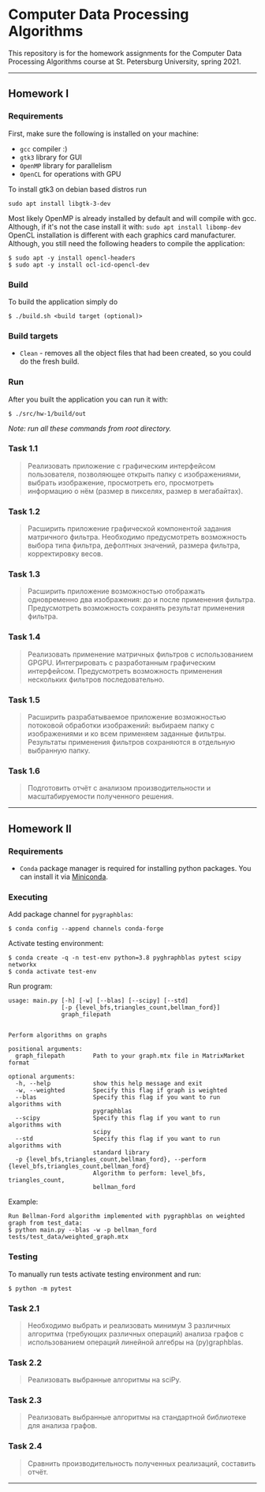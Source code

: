 # Computer Data Processing Algorithms

This repository is for the homework assignments for the Computer Data Processing Algorithms course at St. Petersburg University, spring 2021.

---

## Homework I


### Requirements
First, make sure the following is installed on your machine:
- `gcc` compiler :)
- `gtk3` library for GUI
- `OpenMP` library for parallelism
- `OpenCL` for operations with GPU

To install gtk3 on debian based distros run 
```
sudo apt install libgtk-3-dev
```
Most likely OpenMP is already installed by default and will compile with gcc. Although, if it's not the case install it with: `sudo apt install libomp-dev`
OpenCL installation is different with each graphics card manufacturer. Although, you still need the following headers to compile the application:
```
$ sudo apt -y install opencl-headers
$ sudo apt -y install ocl-icd-opencl-dev
```

### Build
To build the application simply do
```
$ ./build.sh <build target (optional)>
```
### Build targets
- `Clean` - removes all the object files that had been created, so you could do the fresh build.

### Run
After you built the application you can run it with:
```
$ ./src/hw-1/build/out
```

*Note: run all these commands from root directory.*

### Task 1.1

> Реализовать приложение с графическим интерфейсом пользователя, позволяющее открыть папку с изображениями, выбрать изображение, просмотреть его, просмотреть информацию о нём (размер в пикселях, размер в мегабайтах).

### Task 1.2

> Расширить приложение графической компонентой задания матричного фильтра. Необходимо предусмотреть возможность выбора типа фильтра, дефолтных значений, размера фильтра, корректировку весов.

### Task 1.3

> Расширить приложение возможностью отображать одновременно два изображения: до и после применения фильтра. Предусмотреть возможность сохранять результат применения фильтра.


### Task 1.4
> Реализовать применение матричных фильтров с использованием GPGPU. Интегрировать с разработанным графическим интерфейсом. Предусмотреть возможность применения нескольких фильтров последовательно.

### Task 1.5
> Расширить разрабатываемое приложение возможностью потоковой обработки изображений: выбираем папку с изображениями и ко всем применяем заданные фильтры. Результаты применения фильтров сохраняются в отдельную выбранную папку.

### Task 1.6
> Подготовить отчёт с анализом производительности и масштабируемости полученного решения.

---

## Homework II

### Requirements
- `Conda` package manager is required for installing python packages. You can install it via [Miniconda](https://docs.conda.io/en/latest/miniconda.html).

### Executing
Add package channel for `pygraphblas`:
```
$ conda config --append channels conda-forge
```
Activate testing environment:
```
$ conda create -q -n test-env python=3.8 pyghraphblas pytest scipy networkx
$ conda activate test-env
```
Run program:
```
usage: main.py [-h] [-w] [--blas] [--scipy] [--std]
               [-p {level_bfs,triangles_count,bellman_ford}]
               graph_filepath


Perform algorithms on graphs

positional arguments:
  graph_filepath        Path to your graph.mtx file in MatrixMarket format

optional arguments:
  -h, --help            show this help message and exit
  -w, --weighted        Specify this flag if graph is weighted
  --blas                Specify this flag if you want to run algorithms with
                        pygraphblas
  --scipy               Specify this flag if you want to run algorithms with
                        scipy
  --std                 Specify this flag if you want to run algorithms with
                        standard library
  -p {level_bfs,triangles_count,bellman_ford}, --perform {level_bfs,triangles_count,bellman_ford}
                        Algorithm to perform: level_bfs, triangles_count,
                        bellman_ford
```
Example:
```
Run Bellman-Ford algorithm implemented with pygraphblas on weighted graph from test_data: 
$ python main.py --blas -w -p bellman_ford tests/test_data/weighted_graph.mtx
```

### Testing
To manually run tests activate testing environment and run:
```
$ python -m pytest
```

### Task 2.1

> Необходимо выбрать и реализовать минимум 3 различных алгоритма (требующих различных операций) анализа графов с использованием операций линейной алгебры на (py)graphblas.

### Task 2.2

> Реализовать выбранные алгоритмы на sciPy.

### Task 2.3

> Реализовать выбранные алгоритмы на стандартной библиотеке для анализа графов.

### Task 2.4

> Сравнить производительность полученных реализаций, составить отчёт.

---
